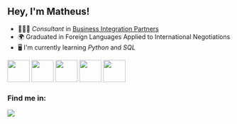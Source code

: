 ## Hey, I'm Matheus!

- 🙍🏻‍♂️ *Consultant* in [Business Integration Partners](https://bipbrasil.com.br/)
- 🌍 Graduated in Foreign Languages Applied to International Negotiations
- 🖥️ I'm currently learning *Python* and *SQL*

<div display="inline">
  <img width="50" height="50" src="https://cdn.jsdelivr.net/gh/devicons/devicon@latest/icons/python/python-original.svg" />
  <img width="50" height="50" src="https://cdn.jsdelivr.net/gh/devicons/devicon@latest/icons/mysql/mysql-original.svg" />
  <img width="50" height="50" src="https://cdn.jsdelivr.net/gh/devicons/devicon@latest/icons/oracle/oracle-original.svg" />
  <img width="50" height="50" src="https://cdn.jsdelivr.net/gh/devicons/devicon@latest/icons/sqlite/sqlite-original.svg" />
  <img width="50" height="50" src="https://cdn.jsdelivr.net/gh/devicons/devicon@latest/icons/powershell/powershell-original.svg" />
          
</div>

### Find me in:

<img src="[https://cdn.jsdelivr.net/gh/devicons/devicon@latest/icons/powershell/powershell-original.svg](https://img.shields.io/badge/linkedin-%230077B5.svg?style=for-the-badge&logo=linkedin&logoColor=white)" />



<!--
**Eliasmatheussouza/Eliasmatheussouza** is a ✨ _special_ ✨ repository because its `README.md` (this file) appears on your GitHub profile.

Here are some ideas to get you started:

- 🔭 I’m currently working on ...
- 🌱 I’m currently learning ...
- 👯 I’m looking to collaborate on ...
- 🤔 I’m looking for help with ...
- 💬 Ask me about ...
- 📫 How to reach me: ...
- 😄 Pronouns: ...
- ⚡ Fun fact: ...
-->
